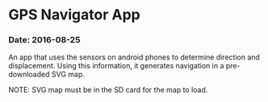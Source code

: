 # GPS Navigator App
### Date: 2016-08-25
An app that uses the sensors on android phones to determine direction and displacement. Using this information, it generates navigation
in a pre-downloaded SVG map. 

NOTE: SVG map must be in the SD card for the map to load.
